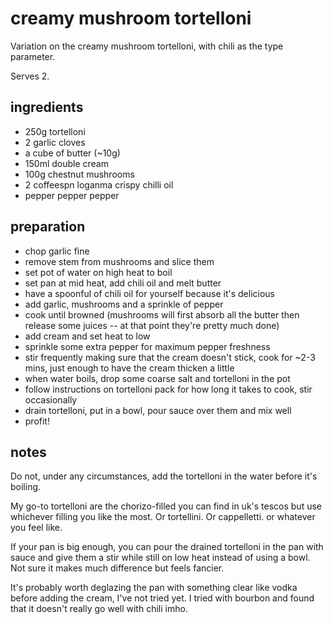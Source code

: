 # creamy mushroom tortelloni <chili>

Variation on the creamy mushroom tortelloni, with chili as the type parameter.

Serves 2.

## ingredients

- 250g tortelloni
- 2 garlic cloves
- a cube of butter (~10g)
- 150ml double cream
- 100g chestnut mushrooms
- 2 coffeespn loganma crispy chilli oil
- pepper pepper pepper

## preparation

- chop garlic fine
- remove stem from mushrooms and slice them
- set pot of water on high heat to boil
- set pan at mid heat, add chili oil and melt butter
- have a spoonful of chili oil for yourself because it's delicious
- add garlic, mushrooms and a sprinkle of pepper
- cook until browned (mushrooms will first absorb all the butter then release some juices -- at that point they're pretty much done)
- add cream and set heat to low
- sprinkle some extra pepper for maximum pepper freshness
- stir frequently making sure that the cream doesn't stick, cook for ~2-3 mins, just enough to have the cream thicken a little
- when water boils, drop some coarse salt and tortelloni in the pot
- follow instructions on tortelloni pack for how long it takes to cook, stir occasionally
- drain tortelloni, put in a bowl, pour sauce over them and mix well
- profit!

## notes

Do not, under any circumstances, add the tortelloni in the water before it's boiling.

My go-to tortelloni are the chorizo-filled you can find in uk's tescos but use whichever filling you like the most. Or tortellini. Or cappelletti. or whatever you feel like.

If your pan is big enough, you can pour the drained tortelloni in the pan with sauce and give them a stir while still on low heat instead of using a bowl. Not sure it makes much difference but feels fancier.

It's probably worth deglazing the pan with something clear like vodka before adding the cream, I've not tried yet. I tried with bourbon and found that it doesn't really go well with chili imho.